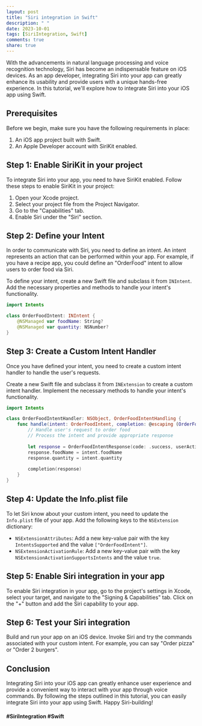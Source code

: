```yaml
---
layout: post
title: "Siri integration in Swift"
description: " "
date: 2023-10-01
tags: [SiriIntegration, Swift]
comments: true
share: true
---
```


With the advancements in natural language processing and voice recognition technology, Siri has become an indispensable feature on iOS devices. As an app developer, integrating Siri into your app can greatly enhance its usability and provide users with a unique hands-free experience. In this tutorial, we'll explore how to integrate Siri into your iOS app using Swift.

## Prerequisites

Before we begin, make sure you have the following requirements in place:

1. An iOS app project built with Swift.
2. An Apple Developer account with SiriKit enabled.

## Step 1: Enable SiriKit in your project

To integrate Siri into your app, you need to have SiriKit enabled. Follow these steps to enable SiriKit in your project:

1. Open your Xcode project.
2. Select your project file from the Project Navigator.
3. Go to the "Capabilities" tab.
4. Enable Siri under the "Siri" section.

## Step 2: Define your Intent

In order to communicate with Siri, you need to define an intent. An intent represents an action that can be performed within your app. For example, if you have a recipe app, you could define an "OrderFood" intent to allow users to order food via Siri.

To define your intent, create a new Swift file and subclass it from `INIntent`. Add the necessary properties and methods to handle your intent's functionality.

```swift
import Intents

class OrderFoodIntent: INIntent {
    @NSManaged var foodName: String?
    @NSManaged var quantity: NSNumber?
}
```
## Step 3: Create a Custom Intent Handler

Once you have defined your intent, you need to create a custom intent handler to handle the user's requests.

Create a new Swift file and subclass it from `INExtension` to create a custom intent handler. Implement the necessary methods to handle your intent's functionality.

```swift
import Intents

class OrderFoodIntentHandler: NSObject, OrderFoodIntentHandling {
    func handle(intent: OrderFoodIntent, completion: @escaping (OrderFoodIntentResponse) -> Void) {
        // Handle user's request to order food
        // Process the intent and provide appropriate response
        
        let response = OrderFoodIntentResponse(code: .success, userActivity: nil)
        response.foodName = intent.foodName
        response.quantity = intent.quantity
        
        completion(response)
    }
}
```

## Step 4: Update the Info.plist file

To let Siri know about your custom intent, you need to update the `Info.plist` file of your app. Add the following keys to the `NSExtension` dictionary:

- `NSExtensionAttributes`: Add a new key-value pair with the key `IntentsSupported` and the value `["OrderFoodIntent"]`.
- `NSExtensionActivationRule`: Add a new key-value pair with the key `NSExtensionActivationSupportsIntents` and the value `true`.

## Step 5: Enable Siri integration in your app

To enable Siri integration in your app, go to the project's settings in Xcode, select your target, and navigate to the "Signing & Capabilities" tab. Click on the "+" button and add the Siri capability to your app.

## Step 6: Test your Siri integration

Build and run your app on an iOS device. Invoke Siri and try the commands associated with your custom intent. For example, you can say "Order pizza" or "Order 2 burgers".

## Conclusion

Integrating Siri into your iOS app can greatly enhance user experience and provide a convenient way to interact with your app through voice commands. By following the steps outlined in this tutorial, you can easily integrate Siri into your app using Swift. Happy Siri-building!

#### **#SiriIntegration #Swift**